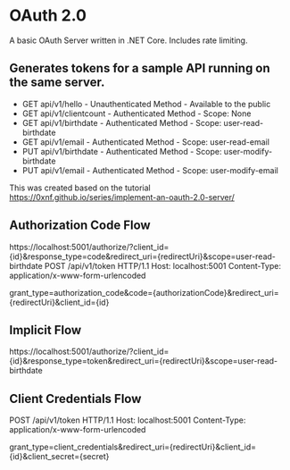 # OAuth 2.0

A basic OAuth Server written in .NET Core. Includes rate limiting.

## Generates tokens for a sample API running on the same server.
* GET api/v1/hello - Unauthenticated Method - Available to the public
* GET api/v1/clientcount - Authenticated Method - Scope: None
* GET api/v1/birthdate - Authenticated Method - Scope: user-read-birthdate
* GET api/v1/email - Authenticated Method - Scope: user-read-email
* PUT api/v1/birthdate - Authenticated Method - Scope: user-modify-birthdate
* PUT api/v1/email - Authenticated Method - Scope: user-modify-email

This was created based on the tutorial https://0xnf.github.io/series/implement-an-oauth-2.0-server/

## Authorization Code Flow
https://localhost:5001/authorize/?client_id={id}&response_type=code&redirect_uri={redirectUri}&scope=user-read-birthdate
POST /api/v1/token HTTP/1.1
Host: localhost:5001
Content-Type: application/x-www-form-urlencoded

grant_type=authorization_code&code={authorizationCode}&redirect_uri={redirectUri}&client_id={id}

## Implicit Flow 
https://localhost:5001/authorize/?client_id={id}&response_type=token&redirect_uri={redirectUri}&scope=user-read-birthdate


## Client Credentials Flow
POST /api/v1/token HTTP/1.1
Host: localhost:5001
Content-Type: application/x-www-form-urlencoded

grant_type=client_credentials&redirect_uri={redirectUri}&client_id={id}&client_secret={secret}

